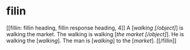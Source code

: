 # filin

[[fillin: fillin heading, fillin response heading, 4]]
A [_walking  [/object]_] is walking the market.
The walking is walking [_the market [/object]_].
He is walking the [_walking_].
The man is [_walking_] to the [_market_].
[[/fillin]]